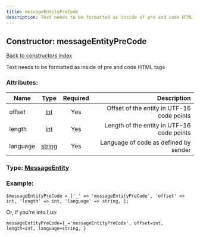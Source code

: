```yaml
---
title: messageEntityPreCode
description: Text needs to be formatted as inside of pre and code HTML tags
---
```

## Constructor: messageEntityPreCode  
[Back to constructors index](index.md)



Text needs to be formatted as inside of pre and code HTML tags

### Attributes:

| Name     |    Type       | Required | Description |
|----------|:-------------:|:--------:|------------:|
|offset|[int](../types/int.md) | Yes|Offset of the entity in UTF-16 code points|
|length|[int](../types/int.md) | Yes|Length of the entity in UTF-16 code points|
|language|[string](../types/string.md) | Yes|Language of code as defined by sender|



### Type: [MessageEntity](../types/MessageEntity.md)


### Example:

```
$messageEntityPreCode = ['_' => 'messageEntityPreCode', 'offset' => int, 'length' => int, 'language' => string, ];
```  

Or, if you're into Lua:  


```
messageEntityPreCode={_='messageEntityPreCode', offset=int, length=int, language=string, }

```


